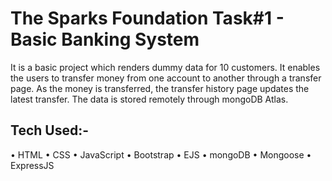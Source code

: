 # The Sparks Foundation Task#1 - Basic Banking System

It is a basic project which renders dummy data for 10 customers. It enables the users to transfer money from one account to another through a transfer page. As the money is transferred, the transfer history page updates the latest transfer. The data is stored remotely through mongoDB Atlas.

## Tech Used:-

• HTML
• CSS
• JavaScript
• Bootstrap
• EJS
• mongoDB
• Mongoose
• ExpressJS

